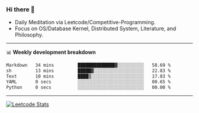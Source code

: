 ### Hi there 👋
* Daily Meditation via Leetcode/Competitive-Programming.
* Focus on OS/Database Kernel, Distributed System, Literature, and Philosophy.

-------

📊 **Weekly development breakdown**
<!--START_SECTION:waka-->

```txt
Markdown   34 mins         ██████████████▓░░░░░░░░░░   58.69 %
sh         13 mins         █████▓░░░░░░░░░░░░░░░░░░░   22.83 %
Text       10 mins         ████▒░░░░░░░░░░░░░░░░░░░░   17.83 %
YAML       0 secs          ░░░░░░░░░░░░░░░░░░░░░░░░░   00.65 %
Python     0 secs          ░░░░░░░░░░░░░░░░░░░░░░░░░   00.00 %
```

<!--END_SECTION:waka-->

-------

[![Leetcode Stats](https://leetcard.jacoblin.cool/hzhang413?font=Fira+Mono)](https://leetcode.com/hzhang413)
<!-- ![image](./cyberpunk-ghost-in-the-shell.gif)
![image](./gis-archive.png) -->
